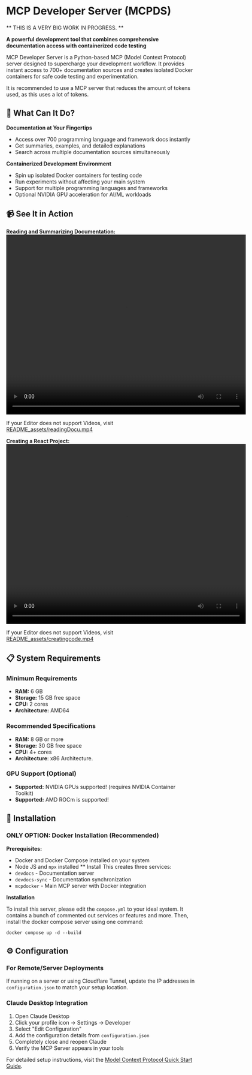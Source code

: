 # MCP Developer Server (MCPDS)
** THIS IS A VERY BIG WORK IN PROGRESS. **

**A powerful development tool that combines comprehensive documentation access with containerized code testing**

MCP Developer Server is a Python-based MCP (Model Context Protocol) server designed to supercharge your development workflow. It provides instant access to 700+ documentation sources and creates isolated Docker containers for safe code testing and experimentation.

It is recommended to use a MCP server that reduces the amount of tokens used, as this uses a lot of tokens.

## 🚀 What Can It Do?

**Documentation at Your Fingertips**
- Access over 700 programming language and framework docs instantly
- Get summaries, examples, and detailed explanations
- Search across multiple documentation sources simultaneously

**Containerized Development Environment**
- Spin up isolated Docker containers for testing code
- Run experiments without affecting your main system
- Support for multiple programming languages and frameworks
- Optional NVIDIA GPU acceleration for AI/ML workloads

## 📹 See It in Action

**Reading and Summarizing Documentation:**
<video width="640" height="480" controls>
    <source type="video/mp4" src="README_assets/ReadingDocu.mp4">
</video>

If your Editor does not support Videos, visit [README_assets/readingDocu.mp4](README_assets/readingDocu.mp4)


**Creating a React Project:**
<video width="640" height="480" controls>
    <source type="video/mp4" src="README_assets/creatingcode.mp4">
</video>

If your Editor does not support Videos, visit [README_assets/creatingcode.mp4](README_assets/creatingcode.mp4)


## 📋 System Requirements

### Minimum Requirements
- **RAM:** 6 GB
- **Storage:** 15 GB free space
- **CPU:** 2 cores
- **Architecture:** AMD64 

### Recommended Specifications
- **RAM:** 8 GB or more
- **Storage:** 30 GB free space
- **CPU:** 4+ cores
- **Architecture**: x86 Architecture.

### GPU Support (Optional)
- **Supported:** NVIDIA GPUs supported!  (requires NVIDIA Container Toolkit)
- **Supported:** AMD ROCm is supported!

## 🔧 Installation

### ONLY OPTION: Docker Installation (Recommended)

**Prerequisites:**


- Docker and Docker Compose installed on your system
- Node JS and `npx` installed
** Install
This creates three services:
- `devdocs` - Documentation server
- `devdocs-sync` - Documentation synchronization
- `mcpdocker` - Main MCP server with Docker integration


**Installation**


To install this server, please edit the `compose.yml` to your ideal system. It contains a bunch of commented out services or features and more.
Then, install the docker compose server using one command:
```shell
docker compose up -d --build
```

## ⚙️ Configuration

### For Remote/Server Deployments
If running on a server or using Cloudflare Tunnel, update the IP addresses in `configuration.json` to match your setup location.

### Claude Desktop Integration
1. Open Claude Desktop
2. Click your profile icon → Settings → Developer
3. Select "Edit Configuration"
4. Add the configuration details from `configuration.json`
5. Completely close and reopen Claude
6. Verify the MCP Server appears in your tools

For detailed setup instructions, visit the [Model Context Protocol Quick Start Guide](http://modelcontextprotocol.io/quickstart/user).


